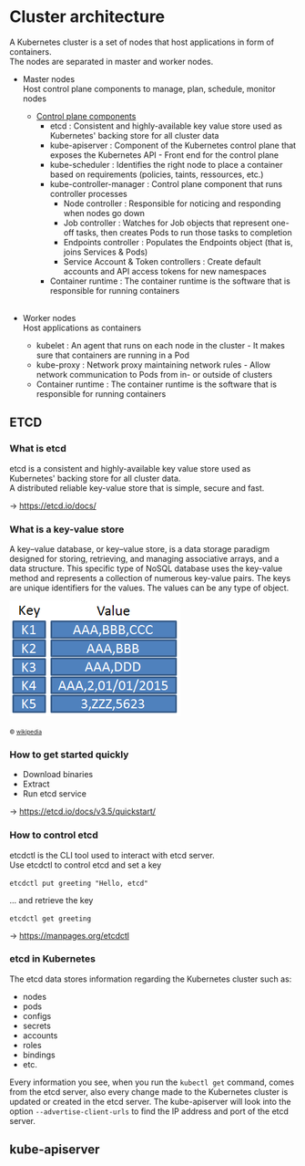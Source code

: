 # Cluster architecture

A Kubernetes cluster is a set of nodes that host applications in form of containers.  
The nodes are separated in master and worker nodes.

* Master nodes  
    Host control plane components to manage, plan, schedule, monitor nodes
    * [Control plane components](https://kubernetes.io/docs/concepts/overview/components/)
        * etcd : Consistent and highly-available key value store used as Kubernetes' backing store for all cluster data
        * kube-apiserver : Component of the Kubernetes control plane that exposes the Kubernetes API - Front end for the control plane
        * kube-scheduler : Identifies the right node to place a container based on requirements (policies, taints, ressources, etc.)
        * kube-controller-manager : Control plane component that runs controller processes
            * Node controller : Responsible for noticing and responding when nodes go down
            * Job controller : Watches for Job objects that represent one-off tasks, then creates Pods to run those tasks to completion
            * Endpoints controller : Populates the Endpoints object (that is, joins Services & Pods)
            * Service Account & Token controllers : Create default accounts and API access tokens for new namespaces
        * Container runtime : The container runtime is the software that is responsible for running containers
<br /><br />

* Worker nodes  
    Host applications as containers
    * kubelet : An agent that runs on each node in the cluster - It makes sure that containers are running in a Pod
    * kube-proxy : Network proxy maintaining network rules - Allow network communication to Pods from in- or outside of clusters
    * Container runtime : The container runtime is the software that is responsible for running containers

## ETCD

### What is etcd

etcd is a consistent and highly-available key value store used as Kubernetes' backing store for all cluster data.  
A distributed reliable key-value store that is simple, secure and fast.

&rarr; https://etcd.io/docs/

### What is a key-value store

A key–value database, or key–value store, is a data storage paradigm designed for storing, retrieving, and managing associative arrays, and a data structure. This specific type of NoSQL database uses the key-value method and represents a collection of numerous key-value pairs. The keys are unique identifiers for the values. The values can be any type of object.

![key-value-store](../img/key-value.png)

<font size="1">© [wikipedia](https://de.wikipedia.org/wiki/Schl%C3%BCssel-Werte-Datenbank#/media/Datei:KeyValue.PNG)</font>

### How to get started quickly

* Download binaries
* Extract
* Run etcd service

&rarr; https://etcd.io/docs/v3.5/quickstart/

### How to control etcd

etcdctl is the CLI tool used to interact with etcd server.  
Use etcdctl to control etcd and set a key

`etcdctl put greeting "Hello, etcd"`

... and retrieve the key

`etcdctl get greeting`

&rarr; https://manpages.org/etcdctl

### etcd in Kubernetes

The etcd data stores information regarding the Kubernetes cluster such as:

* nodes
* pods
* configs
* secrets
* accounts
* roles
* bindings
* etc.

Every information you see, when you run the `kubectl get` command, comes from the etcd server, also every change made to the Kubernetes cluster is updated or created in the etcd server. The kube-apiserver will look into the option `--advertise-client-urls` to find the IP address and port of the etcd server.

## kube-apiserver

